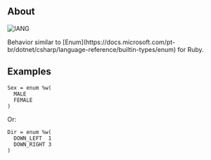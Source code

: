 ## About
![lANG](https://img.shields.io/badge/LANG-RUBY(%20RGSS%20)-red?style=for-the-badge&logo=appveyo)
<p>Behavior similar to [Enum](https://docs.microsoft.com/pt-br/dotnet/csharp/language-reference/builtin-types/enum) for Ruby.</p>

## Examples
```
Sex = enum %w(
  MALE
  FEMALE
)
```
Or:
```
Dir = enum %w(
  DOWN_LEFT  1
  DOWN_RIGHT 3
)
```
